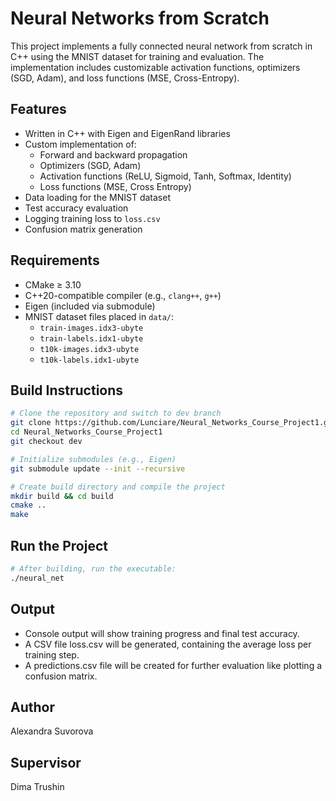 # Neural Networks from Scratch

This project implements a fully connected neural network from scratch in C++ using the MNIST dataset for training and evaluation. The implementation includes customizable activation functions, optimizers (SGD, Adam), and loss functions (MSE, Cross-Entropy).

## Features

- Written in C++ with Eigen and EigenRand libraries
- Custom implementation of:
  - Forward and backward propagation
  - Optimizers (SGD, Adam)
  - Activation functions (ReLU, Sigmoid, Tanh, Softmax, Identity)
  - Loss functions (MSE, Cross Entropy)
- Data loading for the MNIST dataset
- Test accuracy evaluation
- Logging training loss to `loss.csv`
- Confusion matrix generation

## Requirements

- CMake ≥ 3.10
- C++20-compatible compiler (e.g., `clang++`, `g++`)
- Eigen (included via submodule)
- MNIST dataset files placed in `data/`:
  - `train-images.idx3-ubyte`
  - `train-labels.idx1-ubyte`
  - `t10k-images.idx3-ubyte`
  - `t10k-labels.idx1-ubyte`

## Build Instructions

```bash
# Clone the repository and switch to dev branch
git clone https://github.com/Lunciare/Neural_Networks_Course_Project1.git
cd Neural_Networks_Course_Project1
git checkout dev

# Initialize submodules (e.g., Eigen)
git submodule update --init --recursive

# Create build directory and compile the project
mkdir build && cd build
cmake ..
make
```
## Run the Project

```bash
# After building, run the executable:
./neural_net
```
## Output

- Console output will show training progress and final test accuracy.
- A CSV file loss.csv will be generated, containing the average loss per training step.
- A predictions.csv file will be created for further evaluation like plotting a confusion matrix.

## Author

Alexandra Suvorova

## Supervisor

Dima Trushin
